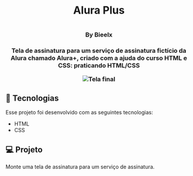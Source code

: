 <h1 align = "center"> Alura Plus <h1>
<h3 align = "center"> By Bieelx <h3>

<p align = "center">
Tela de assinatura para um serviço de assinatura fictício da Alura chamado Alura+, criado com a ajuda do curso HTML e CSS: praticando HTML/CSS<br/>
</p>

<p align = "center">
<img alt="Tela final" src="./img/Alura+" widgth = "100%">
</p>

## 🚀 Tecnologias

Esse projeto foi desenvolvido com as seguintes tecnologias:
- HTML
- CSS


## 💻 Projeto
Monte uma tela de assinatura para um serviço de assinatura.
